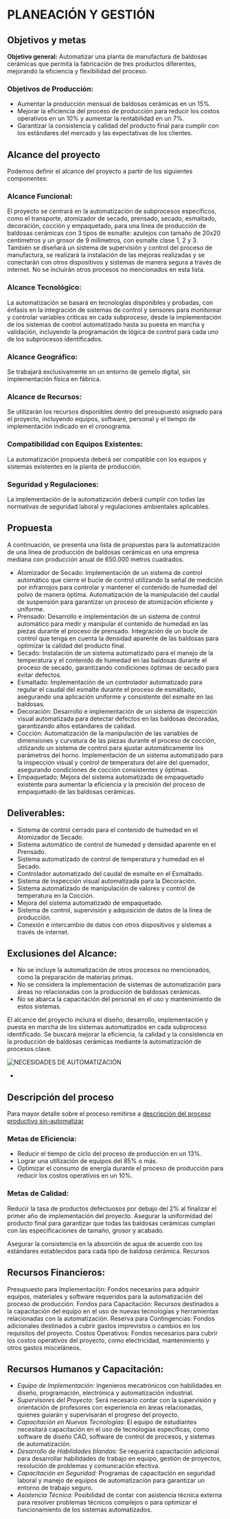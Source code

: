 # PLANEACIÓN Y GESTIÓN

## Objetivos y metas

**Objetivo general:** Automatizar una planta de manufactura de baldosas cerámicas que permita la fabricación de tres productos diferentes, mejorando la eficiencia y flexibilidad del proceso.

### Objetivos de Producción:

* Aumentar la producción mensual de baldosas cerámicas en un 15%.
* Mejorar la eficiencia del proceso de producción para reducir los costos operativos en un 10% y aumentar la rentabilidad en un 7%.
* Garantizar la consistencia y calidad del producto final para cumplir con los estándares del mercado y las expectativas de los clientes.


## Alcance del proyecto

Podemos definir el alcance del proyecto a partir de los siguientes componentes:

### Alcance Funcional: 
El proyecto se centrará en la automatización de subprocesos específicos, como el transporte, atomizador de secado, prensado, secado, esmaltado, decoración, cocción y empaquetado, para una línea de producción de baldosas cerámicas con 3 tipos de esmalte: azulejos con tamaño de 20x20 centímetros y un grosor de 9 milímetros, con esmalte clase 1, 2 y 3. También se diseñará un sistema de supervisión y control del proceso de manufactura, se realizará la instalación de las mejoras realizadas y se conectarán con otros dispositivos y sistemas de manera segura a través de internet. No se incluirán otros procesos no mencionados en esta lista.
### Alcance Tecnológico: 
La automatización se basará en tecnologías disponibles y probadas, con énfasis en la integración de sistemas de control y sensores para monitorear y controlar variables críticas en cada subproceso, desde la implementación de los sistemas de control automatizado hasta su puesta en marcha y validación, incluyendo la programación de lógica de control para cada uno de los subprocesos identificados.
### Alcance Geográfico: 
Se trabajará exclusivamente en un entorno de gemelo digital, sin implementación física en fábrica.
### Alcance de Recursos: 
Se utilizarán los recursos disponibles dentro del presupuesto asignado para el proyecto, incluyendo equipos, software, personal y el tiempo de implementación indicado en el cronograma.

### Compatibilidad con Equipos Existentes: 
La automatización propuesta deberá ser compatible con los equipos y sistemas existentes en la planta de producción.
### Seguridad y Regulaciones: 
La implementación de la automatización deberá cumplir con todas las normativas de seguridad laboral y regulaciones ambientales aplicables.

## Propuesta 
A continuación, se presenta una lista de propuestas para la automatización de una línea de producción de baldosas cerámicas en una empresa mediana con producción anual de 650.000 metros cuadrados.

* Atomizador de Secado:
Implementación de un sistema de control automático que cierre el bucle de control utilizando la señal de medición por infrarrojos para controlar y mantener el contenido de humedad del polvo de manera óptima.
Automatización de la manipulación del caudal de suspensión para garantizar un proceso de atomización eficiente y uniforme.
* Prensado:
Desarrollo e implementación de un sistema de control automático para medir y manipular el contenido de humedad en las piezas durante el proceso de prensado.
Integración de un bucle de control que tenga en cuenta la densidad aparente de las baldosas para optimizar la calidad del producto final.
* Secado:
Instalación de un sistema automatizado para el manejo de la temperatura y el contenido de humedad en las baldosas durante el proceso de secado, garantizando condiciones óptimas de secado para evitar defectos.
* Esmaltado:
Implementación de un controlador automatizado para regular el caudal del esmalte durante el proceso de esmaltado, asegurando una aplicación uniforme y consistente del esmalte en las baldosas.
* Decoración:
Desarrollo e implementación de un sistema de inspección visual automatizada para detectar defectos en las baldosas decoradas, garantizando altos estándares de calidad.
* Cocción:
Automatización de la manipulación de las variables de dimensiones y curvatura de las piezas durante el proceso de cocción, utilizando un sistema de control para ajustar automáticamente los parámetros del horno.
Implementación de un sistema automatizado para la inspección visual y control de temperatura del aire del quemador, asegurando condiciones de cocción consistentes y óptimas.
* Empaquetado:
Mejora del sistema automatizado de empaquetado existente para aumentar la eficiencia y la precisión del proceso de empaquetado de las baldosas cerámicas.

## Deliverables:

* Sistema de control cerrado para el contenido de humedad en el Atomizador de Secado.
* Sistema automático de control de humedad y densidad aparente en el Prensado.
* Sistema automatizado de control de temperatura y humedad en el Secado.
* Controlador automatizado del caudal de esmalte en el Esmaltado.
* Sistema de inspección visual automatizada para la Decoración.
* Sistema automatizado de manipulación de valores y control de temperatura en la Cocción.
* Mejora del sistema automatizado de empaquetado.
* Sistema de control, supervisión y adquisición de datos de la línea de producción.
* Conexión e intercambio de datos con otros dispositivos y sistemas a través de internet.

## Exclusiones del Alcance:

* No se incluye la automatización de otros procesos no mencionados, como la preparación de materias primas.
* No se considera la implementación de sistemas de automatización para áreas no relacionadas con la producción de baldosas cerámicas.
* No se abarca la capacitación del personal en el uso y mantenimiento de estos sistemas.

El alcance del proyecto incluirá el diseño, desarrollo, implementación y puesta en marcha de los sistemas automatizados en cada subproceso identificado. Se buscará mejorar la eficiencia, la calidad y la consistencia en la producción de baldosas cerámicas mediante la automatización de procesos clave.

![NECESIDADES DE AUTOMATIZACIÓN](tabla-de-necesidades-de-producto.png)

-
## Descripción del proceso 
Para mayor detalle sobre el proceso remitirse a [descripción del proceso productivo sin-automatizar](../producto/analisis-disenio.md#descripción-del-proceso-productivo-sin-automatizar)


### Metas de Eficiencia:

* Reducir el tiempo de ciclo del proceso de producción en un 13%.
* Lograr una utilización de equipos del 85% o más.
* Optimizar el consumo de energía durante el proceso de producción para reducir los costos operativos en un 10%.

### Metas de Calidad:

Reducir la tasa de productos defectuosos por debajo del 2% al finalizar el primer año de implementación del proyecto.
Asegurar la uniformidad del producto final para garantizar que todas las baldosas cerámicas cumplan con las especificaciones de tamaño, grosor y acabado.

Asegurar la consistencia en la absorción de agua de acuerdo con los estándares establecidos para cada tipo de baldosa cerámica.
Recursos

## Recursos Financieros:

Presupuesto para Implementación: Fondos necesarios para adquirir equipos, materiales y software requeridos para la automatización del proceso de producción.
Fondos para Capacitación: Recursos destinados a la capacitación del equipo en el uso de nuevas tecnologías y herramientas relacionadas con la automatización.
Reserva para Contingencias: Fondos adicionales destinados a cubrir gastos imprevistos o cambios en los requisitos del proyecto.
Costos Operativos: Fondos necesarios para cubrir los costos operativos del proyecto, como electricidad, mantenimiento y otros gastos misceláneos.

## Recursos Humanos y Capacitación:

* *Equipo de Implementación:* Ingenieros mecatrónicos con habilidades en diseño, programación, electrónica y automatización industrial.
* *Supervisores del Proyecto:* Será necesario contar con la supervisión y orientación de profesores con experiencia en áreas relacionadas, quienes guiarán y supervisarán el progreso del proyecto.
* *Capacitación en Nuevas Tecnologías:* El equipo de estudiantes necesitará capacitación en el uso de tecnologías específicas, como software de diseño CAD, software de control de procesos, y sistemas de automatización.
* *Desarrollo de Habilidades blandas:* Se requerirá capacitación adicional para desarrollar habilidades de trabajo en equipo, gestión de proyectos, resolución de problemas y comunicación efectiva.
* *Capacitación en Seguridad:* Programas de capacitación en seguridad laboral y manejo de equipos de automatización para garantizar un entorno de trabajo seguro.
* *Asistencia Técnica:* Posibilidad de contar con asistencia técnica externa para resolver problemas técnicos complejos o para optimizar el funcionamiento de los sistemas automatizados.
